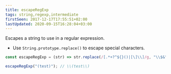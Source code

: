```yaml
---
title: escapeRegExp
tags: string,regexp,intermediate
firstSeen: 2017-12-17T17:55:51+02:00
lastUpdated: 2020-09-15T16:28:04+03:00
---
```


Escapes a string to use in a regular expression.

- Use `String.prototype.replace()` to escape special characters.

```js
const escapeRegExp = (str) => str.replace(/[.*+?^${}()|[\]\\]/g, "\\$&");
```

```js
escapeRegExp("(test)"); // \\(test\\)
```
